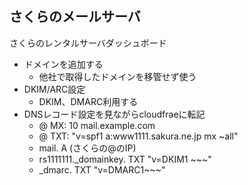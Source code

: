 ## さくらのメールサーバ

さくらのレンタルサーバダッシュボード

- ドメインを追加する
  - 他社で取得したドメインを移管せず使う
- DKIM/ARC設定
  - DKIM、DMARC利用する
- DNSレコード設定を見ながらcloudfraeに転記
  - @ MX: 10 mail.example.com
  - @ TXT: "v=spf1 a:www1111.sakura.ne.jp mx ~all"
  - mail. A (さくらの@のIP)
  - rs1111111._domainkey. TXT "v=DKIM1 ~~~"
  - _dmarc. TXT "v=DMARC1~~~"